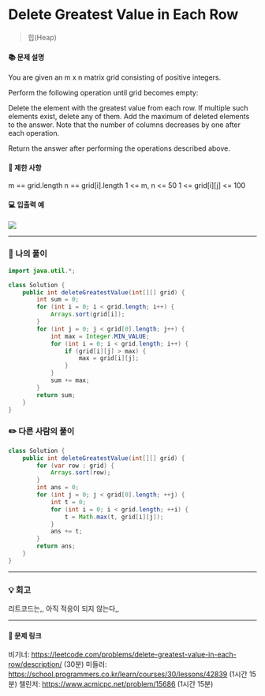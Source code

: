 # Delete Greatest Value in Each Row
>힙(Heap)

#### 📚 문제 설명
You are given an m x n matrix grid consisting of positive integers.

Perform the following operation until grid becomes empty:

Delete the element with the greatest value from each row. If multiple such elements exist, delete any of them.
Add the maximum of deleted elements to the answer.
Note that the number of columns decreases by one after each operation.

Return the answer after performing the operations described above.


#### 📌 제한 사항 
m == grid.length
n == grid[i].length
1 <= m, n <= 50
1 <= grid[i][j] <= 100



#### 💻 입출력 예
![](https://velog.velcdn.com/images/uunew/post/5c12d7d4-807a-4ad0-88f6-78ff8109a4d7/image.png)







---
### 📝 나의 풀이
```java
import java.util.*;

class Solution {
    public int deleteGreatestValue(int[][] grid) {
        int sum = 0;
        for (int i = 0; i < grid.length; i++) {
            Arrays.sort(grid[i]);
        }
        for (int j = 0; j < grid[0].length; j++) {
            int max = Integer.MIN_VALUE;
            for (int i = 0; i < grid.length; i++) {
                if (grid[i][j] > max) {
                    max = grid[i][j];
                }
            }
            sum += max;
        }
        return sum;
    }
}


```


### ✏️ 다른 사람의 풀이
```java
class Solution {
    public int deleteGreatestValue(int[][] grid) {
        for (var row : grid) {
            Arrays.sort(row);
        }
        int ans = 0;
        for (int j = 0; j < grid[0].length; ++j) {
            int t = 0;
            for (int i = 0; i < grid.length; ++i) {
                t = Math.max(t, grid[i][j]);
            }
            ans += t;
        }
        return ans;
    }
}
```

---
### 💡 회고
리트코드는,, 아직 적응이 되지 않는다,,

---
#### 🔗 문제 링크
비기너: https://leetcode.com/problems/delete-greatest-value-in-each-row/description/ (30분)
미들러: https://school.programmers.co.kr/learn/courses/30/lessons/42839 (1시간 15분)
챌린저: https://www.acmicpc.net/problem/15686 (1시간 15분)
